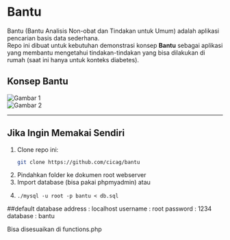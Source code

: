 # Bantu
Bantu (Bantu Analisis Non-obat dan Tindakan untuk Umum) adalah aplikasi pencarian basis data sederhana.  
Repo ini dibuat untuk kebutuhan demonstrasi konsep **Bantu** sebagai aplikasi yang membantu mengetahui tindakan-tindakan yang bisa dilakukan di rumah (saat ini hanya untuk konteks diabetes).

## Konsep Bantu
![Gambar 1](images/1.jpg)  
![Gambar 2](images/2.jpg)

---

## Jika Ingin Memakai Sendiri

1. Clone repo ini:
   ```bash
   git clone https://github.com/cicag/bantu
   ```
2. Pindahkan folder ke dokumen root webserver
3. Import database (bisa pakai phpmyadmin) atau
4. ```
   ./mysql -u root -p bantu < db.sql
   ```
##default database
address  : localhost
username  : root
password  : 1234
database  : bantu

Bisa disesuaikan di functions.php
